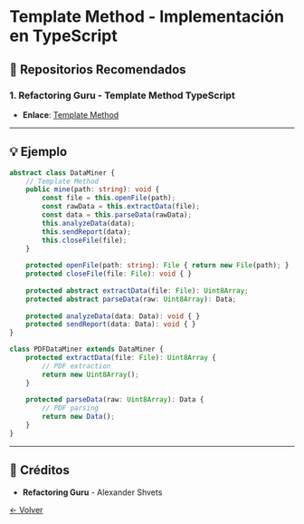 # Template Method - Implementación en TypeScript

## 🌟 Repositorios Recomendados

### 1. **Refactoring Guru - Template Method TypeScript**
- **Enlace**: [Template Method](https://refactoring.guru/design-patterns/template-method/typescript/example)

---

## 💡 Ejemplo

```typescript
abstract class DataMiner {
    // Template Method
    public mine(path: string): void {
        const file = this.openFile(path);
        const rawData = this.extractData(file);
        const data = this.parseData(rawData);
        this.analyzeData(data);
        this.sendReport(data);
        this.closeFile(file);
    }
    
    protected openFile(path: string): File { return new File(path); }
    protected closeFile(file: File): void { }
    
    protected abstract extractData(file: File): Uint8Array;
    protected abstract parseData(raw: Uint8Array): Data;
    
    protected analyzeData(data: Data): void { }
    protected sendReport(data: Data): void { }
}

class PDFDataMiner extends DataMiner {
    protected extractData(file: File): Uint8Array {
        // PDF extraction
        return new Uint8Array();
    }
    
    protected parseData(raw: Uint8Array): Data {
        // PDF parsing
        return new Data();
    }
}
```

---

## 🙏 Créditos
- **Refactoring Guru** - Alexander Shvets

[← Volver](../README.md)
